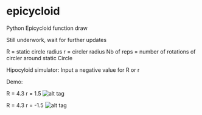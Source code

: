 # epicycloid
Python Epicycloid function draw

Still underwork, wait for further updates

R = static circle radius
r = circler radius
Nb of reps = number of rotations of circler around static Circle

Hipocyloid simulator:
Input a negative value for R or r

Demo:

R = 4.3
r = 1.5
![alt tag](https://media.giphy.com/media/26gst2dhATX1LyejK/source.gif)

R = 4.3
r = -1.5
![alt tag](https://media.giphy.com/media/l0ExrlhDo54H115Is/source.gif)
